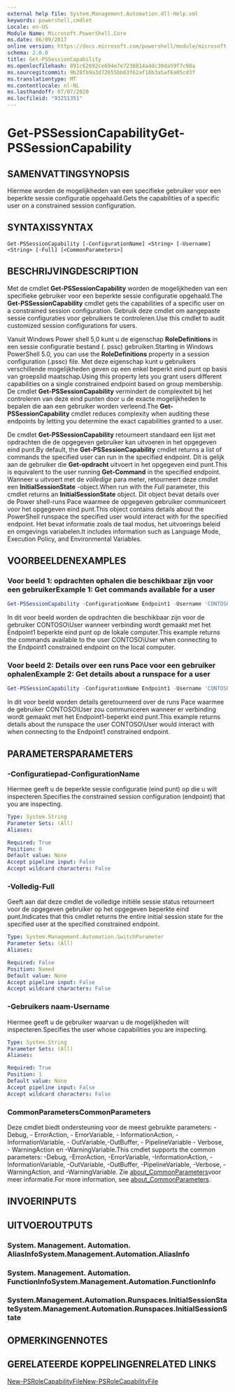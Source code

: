 ```yaml
---
external help file: System.Management.Automation.dll-Help.xml
keywords: powershell,cmdlet
Locale: en-US
Module Name: Microsoft.PowerShell.Core
ms.date: 06/09/2017
online version: https://docs.microsoft.com/powershell/module/microsoft.powershell.core/get-pssessioncapability?view=powershell-7.1&WT.mc_id=ps-gethelp
schema: 2.0.0
title: Get-PSSessionCapability
ms.openlocfilehash: 891c62692ce694e7e7238814a4dc30da59f7c98a
ms.sourcegitcommit: 9b28fb9a3d72655bb63f62af18b3a5af6a05cd3f
ms.translationtype: MT
ms.contentlocale: nl-NL
ms.lasthandoff: 07/07/2020
ms.locfileid: "93251351"
---
```

# <span data-ttu-id="f13f3-103">Get-PSSessionCapability</span><span class="sxs-lookup"><span data-stu-id="f13f3-103">Get-PSSessionCapability</span></span>

## <span data-ttu-id="f13f3-104">SAMENVATTING</span><span class="sxs-lookup"><span data-stu-id="f13f3-104">SYNOPSIS</span></span>
<span data-ttu-id="f13f3-105">Hiermee worden de mogelijkheden van een specifieke gebruiker voor een beperkte sessie configuratie opgehaald.</span><span class="sxs-lookup"><span data-stu-id="f13f3-105">Gets the capabilities of a specific user on a constrained session configuration.</span></span>

## <span data-ttu-id="f13f3-106">SYNTAXIS</span><span class="sxs-lookup"><span data-stu-id="f13f3-106">SYNTAX</span></span>

```
Get-PSSessionCapability [-ConfigurationName] <String> [-Username] <String> [-Full] [<CommonParameters>]
```

## <span data-ttu-id="f13f3-107">BESCHRIJVING</span><span class="sxs-lookup"><span data-stu-id="f13f3-107">DESCRIPTION</span></span>

<span data-ttu-id="f13f3-108">Met de cmdlet **Get-PSSessionCapability** worden de mogelijkheden van een specifieke gebruiker voor een beperkte sessie configuratie opgehaald.</span><span class="sxs-lookup"><span data-stu-id="f13f3-108">The **Get-PSSessionCapability** cmdlet gets the capabilities of a specific user on a constrained session configuration.</span></span>
<span data-ttu-id="f13f3-109">Gebruik deze cmdlet om aangepaste sessie configuraties voor gebruikers te controleren.</span><span class="sxs-lookup"><span data-stu-id="f13f3-109">Use this cmdlet to audit customized session configurations for users.</span></span>

<span data-ttu-id="f13f3-110">Vanuit Windows Power shell 5,0 kunt u de eigenschap **RoleDefinitions** in een sessie configuratie bestand (. pssc) gebruiken.</span><span class="sxs-lookup"><span data-stu-id="f13f3-110">Starting in Windows PowerShell 5.0, you can use the **RoleDefinitions** property in a session configuration (.pssc) file.</span></span>
<span data-ttu-id="f13f3-111">Met deze eigenschap kunt u gebruikers verschillende mogelijkheden geven op een enkel beperkt eind punt op basis van groepslid maatschap.</span><span class="sxs-lookup"><span data-stu-id="f13f3-111">Using this property lets you grant users different capabilities on a single constrained endpoint based on group membership.</span></span>
<span data-ttu-id="f13f3-112">De cmdlet **Get-PSSessionCapability** vermindert de complexiteit bij het controleren van deze eind punten door u de exacte mogelijkheden te bepalen die aan een gebruiker worden verleend.</span><span class="sxs-lookup"><span data-stu-id="f13f3-112">The **Get-PSSessionCapability** cmdlet reduces complexity when auditing these endpoints by letting you determine the exact capabilities granted to a user.</span></span>

<span data-ttu-id="f13f3-113">De cmdlet **Get-PSSessionCapability** retourneert standaard een lijst met opdrachten die de opgegeven gebruiker kan uitvoeren in het opgegeven eind punt.</span><span class="sxs-lookup"><span data-stu-id="f13f3-113">By default, the **Get-PSSessionCapability** cmdlet returns a list of commands the specified user can run in the specified endpoint.</span></span>
<span data-ttu-id="f13f3-114">Dit is gelijk aan de gebruiker die **Get-opdracht** uitvoert in het opgegeven eind punt.</span><span class="sxs-lookup"><span data-stu-id="f13f3-114">This is equivalent to the user running **Get-Command** in the specified endpoint.</span></span>
<span data-ttu-id="f13f3-115">Wanneer u uitvoert met de *volledige* para meter, retourneert deze cmdlet een **InitialSessionState** -object.</span><span class="sxs-lookup"><span data-stu-id="f13f3-115">When run with the *Full* parameter, this cmdlet returns an **InitialSessionState** object.</span></span>
<span data-ttu-id="f13f3-116">Dit object bevat details over de Power shell-runs Pace waarmee de opgegeven gebruiker communiceert voor het opgegeven eind punt.</span><span class="sxs-lookup"><span data-stu-id="f13f3-116">This object contains details about the PowerShell runspace the specified user would interact with for the specified endpoint.</span></span>
<span data-ttu-id="f13f3-117">Het bevat informatie zoals de taal modus, het uitvoerings beleid en omgevings variabelen.</span><span class="sxs-lookup"><span data-stu-id="f13f3-117">It includes information such as Language Mode, Execution Policy, and Environmental Variables.</span></span>

## <span data-ttu-id="f13f3-118">VOORBEELDEN</span><span class="sxs-lookup"><span data-stu-id="f13f3-118">EXAMPLES</span></span>

### <span data-ttu-id="f13f3-119">Voor beeld 1: opdrachten ophalen die beschikbaar zijn voor een gebruiker</span><span class="sxs-lookup"><span data-stu-id="f13f3-119">Example 1: Get commands available for a user</span></span>

```powershell
Get-PSSessionCapability -ConfigurationName Endpoint1 -Username 'CONTOSO\User'
```

<span data-ttu-id="f13f3-120">In dit voor beeld worden de opdrachten die beschikbaar zijn voor de gebruiker CONTOSO\User wanneer verbinding wordt gemaakt met het Endpoint1 beperkte eind punt op de lokale computer.</span><span class="sxs-lookup"><span data-stu-id="f13f3-120">This example returns the commands available to the user CONTOSO\User when connecting to the Endpoint1 constrained endpoint on the local computer.</span></span>

### <span data-ttu-id="f13f3-121">Voor beeld 2: Details over een runs Pace voor een gebruiker ophalen</span><span class="sxs-lookup"><span data-stu-id="f13f3-121">Example 2: Get details about a runspace for a user</span></span>

```powershell
Get-PSSessionCapability -ConfigurationName Endpoint1 -Username 'CONTOSO\User' -Full
```

<span data-ttu-id="f13f3-122">In dit voor beeld worden details geretourneerd over de runs Pace waarmee de gebruiker CONTOSO\User zou communiceren wanneer er verbinding wordt gemaakt met het Endpoint1-beperkt eind punt.</span><span class="sxs-lookup"><span data-stu-id="f13f3-122">This example returns details about the runspace the user CONTOSO\User would interact with when connecting to the Endpoint1 constrained endpoint.</span></span>

## <span data-ttu-id="f13f3-123">PARAMETERS</span><span class="sxs-lookup"><span data-stu-id="f13f3-123">PARAMETERS</span></span>

### <span data-ttu-id="f13f3-124">-Configuratiepad</span><span class="sxs-lookup"><span data-stu-id="f13f3-124">-ConfigurationName</span></span>

<span data-ttu-id="f13f3-125">Hiermee geeft u de beperkte sessie configuratie (eind punt) op die u wilt inspecteren.</span><span class="sxs-lookup"><span data-stu-id="f13f3-125">Specifies the constrained session configuration (endpoint) that you are inspecting.</span></span>

```yaml
Type: System.String
Parameter Sets: (All)
Aliases:

Required: True
Position: 0
Default value: None
Accept pipeline input: False
Accept wildcard characters: False
```

### <span data-ttu-id="f13f3-126">-Volledig</span><span class="sxs-lookup"><span data-stu-id="f13f3-126">-Full</span></span>

<span data-ttu-id="f13f3-127">Geeft aan dat deze cmdlet de volledige initiële sessie status retourneert voor de opgegeven gebruiker op het opgegeven beperkte eind punt.</span><span class="sxs-lookup"><span data-stu-id="f13f3-127">Indicates that this cmdlet returns the entire initial session state for the specified user at the specified constrained endpoint.</span></span>

```yaml
Type: System.Management.Automation.SwitchParameter
Parameter Sets: (All)
Aliases:

Required: False
Position: Named
Default value: None
Accept pipeline input: False
Accept wildcard characters: False
```

### <span data-ttu-id="f13f3-128">-Gebruikers naam</span><span class="sxs-lookup"><span data-stu-id="f13f3-128">-Username</span></span>

<span data-ttu-id="f13f3-129">Hiermee geeft u de gebruiker waarvan u de mogelijkheden wilt inspecteren.</span><span class="sxs-lookup"><span data-stu-id="f13f3-129">Specifies the user whose capabilities you are inspecting.</span></span>

```yaml
Type: System.String
Parameter Sets: (All)
Aliases:

Required: True
Position: 1
Default value: None
Accept pipeline input: False
Accept wildcard characters: False
```

### <span data-ttu-id="f13f3-130">CommonParameters</span><span class="sxs-lookup"><span data-stu-id="f13f3-130">CommonParameters</span></span>

<span data-ttu-id="f13f3-131">Deze cmdlet biedt ondersteuning voor de meest gebruikte parameters: -Debug, - ErrorAction, - ErrorVariable, - InformationAction, -InformationVariable, - OutVariable,-OutBuffer, - PipelineVariable - Verbose, - WarningAction en -WarningVariable.</span><span class="sxs-lookup"><span data-stu-id="f13f3-131">This cmdlet supports the common parameters: -Debug, -ErrorAction, -ErrorVariable, -InformationAction, -InformationVariable, -OutVariable, -OutBuffer, -PipelineVariable, -Verbose, -WarningAction, and -WarningVariable.</span></span> <span data-ttu-id="f13f3-132">Zie [about_CommonParameters](https://go.microsoft.com/fwlink/?LinkID=113216)voor meer informatie.</span><span class="sxs-lookup"><span data-stu-id="f13f3-132">For more information, see [about_CommonParameters](https://go.microsoft.com/fwlink/?LinkID=113216).</span></span>

## <span data-ttu-id="f13f3-133">INVOER</span><span class="sxs-lookup"><span data-stu-id="f13f3-133">INPUTS</span></span>

## <span data-ttu-id="f13f3-134">UITVOER</span><span class="sxs-lookup"><span data-stu-id="f13f3-134">OUTPUTS</span></span>

### <span data-ttu-id="f13f3-135">System. Management. Automation. AliasInfo</span><span class="sxs-lookup"><span data-stu-id="f13f3-135">System.Management.Automation.AliasInfo</span></span>

### <span data-ttu-id="f13f3-136">System. Management. Automation. FunctionInfo</span><span class="sxs-lookup"><span data-stu-id="f13f3-136">System.Management.Automation.FunctionInfo</span></span>

### <span data-ttu-id="f13f3-137">System.Management.Automation.Runspaces.InitialSessionState</span><span class="sxs-lookup"><span data-stu-id="f13f3-137">System.Management.Automation.Runspaces.InitialSessionState</span></span>

## <span data-ttu-id="f13f3-138">OPMERKINGEN</span><span class="sxs-lookup"><span data-stu-id="f13f3-138">NOTES</span></span>

## <span data-ttu-id="f13f3-139">GERELATEERDE KOPPELINGEN</span><span class="sxs-lookup"><span data-stu-id="f13f3-139">RELATED LINKS</span></span>

[<span data-ttu-id="f13f3-140">New-PSRoleCapabilityFile</span><span class="sxs-lookup"><span data-stu-id="f13f3-140">New-PSRoleCapabilityFile</span></span>](New-PSRoleCapabilityFile.md)

